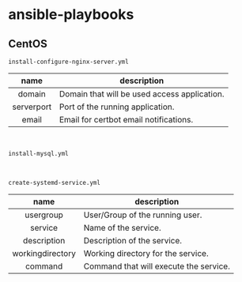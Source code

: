 # ansible-playbooks


## CentOS

`install-configure-nginx-server.yml`

|  name |  description |
|:-:|---|
| domain | Domain that will be used access application. |
| serverport | Port of the running application. |
| email | Email for certbot email notifications. |

<br>

`install-mysql.yml`

<br>

`create-systemd-service.yml`

|  name |  description |
|:-:|---|
| usergroup | User/Group of the running user. |
| service | Name of the service. |
| description | Description of the service. |
| workingdirectory | Working directory for the service. |
| command | Command that will execute the service. |

